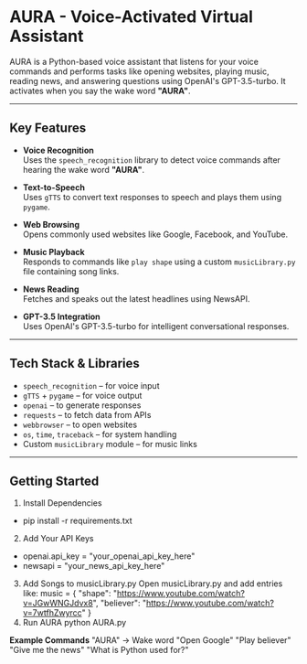 # AURA - Voice-Activated Virtual Assistant

AURA is a Python-based voice assistant that listens for your voice commands and performs tasks like opening websites, playing music, reading news, and answering questions using OpenAI's GPT-3.5-turbo. It activates when you say the wake word **"AURA"**.

---

##  Key Features

- **Voice Recognition**  
  Uses the `speech_recognition` library to detect voice commands after hearing the wake word **"AURA"**.

- **Text-to-Speech**  
  Uses `gTTS` to convert text responses to speech and plays them using `pygame`.

- **Web Browsing**  
  Opens commonly used websites like Google, Facebook, and YouTube.

- **Music Playback**  
  Responds to commands like `play shape` using a custom `musicLibrary.py` file containing song links.

- **News Reading**  
  Fetches and speaks out the latest headlines using NewsAPI.

- **GPT-3.5 Integration**  
  Uses OpenAI's GPT-3.5-turbo for intelligent conversational responses.

---

## Tech Stack & Libraries

- `speech_recognition` – for voice input  
- `gTTS` + `pygame` – for voice output  
- `openai` – to generate responses  
- `requests` – to fetch data from APIs  
- `webbrowser` – to open websites  
- `os`, `time`, `traceback` – for system handling  
- Custom `musicLibrary` module – for music links

---

## Getting Started
1. Install Dependencies
   
  - pip install -r requirements.txt
2. Add Your API Keys
  - openai.api_key = "your_openai_api_key_here"
  - newsapi = "your_news_api_key_here"
3. Add Songs to musicLibrary.py
   Open musicLibrary.py and add entries like:
    music = {
        "shape": "https://www.youtube.com/watch?v=JGwWNGJdvx8",
        "believer": "https://www.youtube.com/watch?v=7wtfhZwyrcc"
    }
4. Run AURA
   python AURA.py

**Example Commands**
 "AURA" → Wake word
 "Open Google"
 "Play believer"
 "Give me the news"
 "What is Python used for?"

